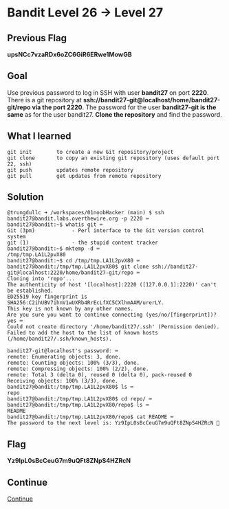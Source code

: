 # Bandit Level 26 → Level 27

## Previous Flag
<b>upsNCc7vzaRDx6oZC6GiR6ERwe1MowGB</b>

## Goal
Use previous password to log in SSH with user <b>bandit27</b> on port <b>2220</b>. There is a git repository at <b>ssh://bandit27-git@localhost/home/bandit27-git/repo via the port 2220</b>. The password for the user <b>bandit27-git is the same</b> as for the user bandit27. <b>Clone the repository</b> and find the password.

## What I learned
```
git init        to create a new Git repository/project
git clone       to copy an existing git repository (uses default port 22, ssh)
git push        updates remote repository
git pull        get updates from remote repository
```

## Solution
```
@trungdullc ➜ /workspaces/01noobHacker (main) $ ssh bandit27@bandit.labs.overthewire.org -p 2220 ⌨️
bandit27@bandit:~$ whatis git ⌨️
Git (3pm)            - Perl interface to the Git version control system
git (1)              - the stupid content tracker
bandit27@bandit:~$ mktemp -d ⌨️
/tmp/tmp.LA1L2pvX80
bandit27@bandit:~$ cd /tmp/tmp.LA1L2pvX80 ⌨️
bandit27@bandit:/tmp/tmp.LA1L2pvX80$ git clone ssh://bandit27-git@localhost:2220/home/bandit27-git/repo ⌨️
Cloning into 'repo'...
The authenticity of host '[localhost]:2220 ([127.0.0.1]:2220)' can't be established.
ED25519 key fingerprint is SHA256:C2ihUBV7ihnV1wUXRb4RrEcLfXC5CXlhmAAM/urerLY.
This key is not known by any other names.
Are you sure you want to continue connecting (yes/no/[fingerprint])? yes ⌨️
Could not create directory '/home/bandit27/.ssh' (Permission denied).
Failed to add the host to the list of known hosts (/home/bandit27/.ssh/known_hosts).

bandit27-git@localhost's password: ⌨️
remote: Enumerating objects: 3, done.
remote: Counting objects: 100% (3/3), done.
remote: Compressing objects: 100% (2/2), done.
remote: Total 3 (delta 0), reused 0 (delta 0), pack-reused 0
Receiving objects: 100% (3/3), done.
bandit27@bandit:/tmp/tmp.LA1L2pvX80$ ls ⌨️
repo
bandit27@bandit:/tmp/tmp.LA1L2pvX80$ cd repo/ ⌨️
bandit27@bandit:/tmp/tmp.LA1L2pvX80/repo$ ls ⌨️
README
bandit27@bandit:/tmp/tmp.LA1L2pvX80/repo$ cat README ⌨️
The password to the next level is: Yz9IpL0sBcCeuG7m9uQFt8ZNpS4HZRcN 🔐
```

## Flag
<b>Yz9IpL0sBcCeuG7m9uQFt8ZNpS4HZRcN</b>

## Continue
[Continue](/overthewire/2728.md)